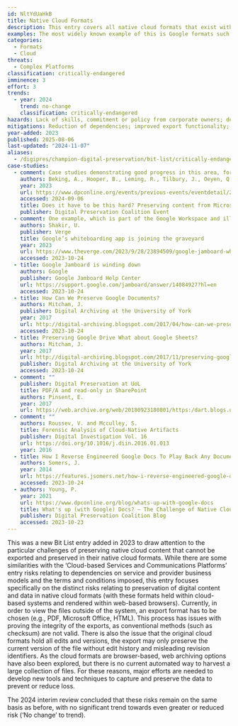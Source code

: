 ```yaml
---
id: NltYdUaHkB
title: Native Cloud Formats
description: This entry covers all native cloud formats that exist within a cloud system but cannot be exported in their native format. The data for these formats is held within the system and they are rendered within a browser.
examples: The most widely known example of this is Google formats such as Google Docs, Sheets, Slides and Jamboard.
categories:
  - Formats
  - Cloud
threats:
  - Complex Platforms
classification: critically-endangered
imminence: 3
effort: 3
trends:
  - year: 2024
    trend: no-change
    classification: critically-endangered
hazards: Lack of skills, commitment or policy from corporate owners; dependence on proprietary products or formats; lack of export functionality; insufficient documentation; lack of conformance or validation; lack of preservation commitment or planning; inaccessibility to automated web crawlers; uncertainty over IPR or the presence of orphaned works.
mitigations: Reduction of dependencies; improved export functionality; clear migration pathways; application of records management standards; version control; integrity checking; comprehensive documentation; access to web harvesting; technology watch.
year-added: 2023
published: 2025-08-06
last-updated: "2024-11-07"
aliases:
  - /digipres/champion-digital-preservation/bit-list/critically-endangered/bitlist-native-cloud-formats
case-studies:
  - comment: Case studies demonstrating good progress in this area, for example from the TNA and University of Sheffield,shared as part of a DPC event on 14th November 2023.
    authors: Beking, A., Hooper, B., Leming, R., Tilbury, J., Oeyen, Q., Young, P. and Gardner, R.
    year: 2023
    url: https://www.dpconline.org/events/previous-events/eventdetail/221/-/does-it-have-to-be-this-hard-preserving-content-from-microsoft-365-and-google-workspace
    accessed: 2024-09-06
    title: Does it have to be this hard? Preserving content from Microsoft 365 and Google Workspace
    publisher: Digital Preservation Coalition Event
  - comment: One example, which is part of the Google Workspace and illustrates how quickly things can become unsupported, is the announced closure of the ‘Jamboard’ collaborative online whiteboard platform, which will be discontinued from the end of 2024.
    authors: Shakir, U.
    publisher: Verge
    title: Google’s whiteboarding app is joining the graveyard
    year: 2023
    url: https://www.theverge.com/2023/9/28/23894509/google-jamboard-whiteboarding-app-graveyard
    accessed: 2023-10-24
  - title: Google Jamboard is winding down
    authors: Google
    publisher: Google Jamboard Help Center
    url: https://support.google.com/jamboard/answer/14084927?hl=en
    accessed: 2023-10-24
  - title: How Can We Preserve Google Documents?
    authors: Mitcham, J.
    publisher: Digital Archiving at the University of York
    year: 2017
    url: http://digital-archiving.blogspot.com/2017/04/how-can-we-preserve-google-documents_35.html
    accessed: 2023-10-24
  - title: Preserving Google Drive What about Google Sheets?
    authors: Mitcham, J.
    year: 2017
    url: http://digital-archiving.blogspot.com/2017/11/preserving-google-drive-what-about_64.html
    publisher: Digital Archiving at the University of York
    accessed: 2023-10-24
  - comment: ""
    publisher: Digital Preservation at UoL
    title: PDF/A and read-only in SharePoint
    authors: Pinsent, E.
    year: 2017
    url: https://web.archive.org/web/20180923180801/https:/dart.blogs.ulcc.ac.uk/
  - comment: ""
    authors: Roussev, V. and Mcculley, S.
    title: Forensic Analysis of Cloud-Native Artifacts
    publisher: Digital Investigation Vol. 16
    url: https://doi.org/10.1016/j.diin.2016.01.013
    year: 2016
  - title: How I Reverse Engineered Google Docs To Play Back Any Document’s Keystrokes.
    authors: Somers, J.
    year: 2014
    url: https://features.jsomers.net/how-i-reverse-engineered-google-docs/
    accessed: 2023-10-24
  - authors: Young, P.
    year: 2021
    url: https://www.dpconline.org/blog/whats-up-with-google-docs
    title: What's up (with Google) Docs? – The Challenge of Native Cloud Formats
    publisher: Digital Preservation Coalition Blog
    accessed: 2023-10-23
---
```

This was a new Bit List entry added in 2023 to draw attention to the particular challenges of preserving native cloud content that cannot be exported and preserved in their native cloud formats. While there are some similarities with the ‘Cloud-based Services and Communications Platforms’ entry risks relating to dependencies on service and provider business models and the terms and conditions imposed, this entry focuses specifically on the distinct risks relating to preservation of digital content and data in native cloud formats (with these formats held within cloud-based systems and rendered within web-based browsers). Currently, in order to view the files outside of the system, an export format has to be chosen (e.g., PDF, Microsoft Office, HTML). This process has issues with proving the integrity of the exports, as conventional methods (such as checksum) are not valid. There is also the issue that the original cloud formats hold all edits and versions, the export may only preserve the current version of the file without edit history and misleading revision identifiers. As the cloud formats are browser-based, web archiving options have also been explored, but there is no current automated way to harvest a large collection of files. For these reasons, major efforts are needed to develop new tools and techniques to capture and preserve the data to prevent or reduce loss.

The 2024 interim review concluded that these risks remain on the same basis as before, with no significant trend towards even greater or reduced risk (‘No change’ to trend).
